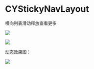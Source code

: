 # CYStickyNavLayout
横向列表滑动释放查看更多

![](https://github.com/zhxhcoder/CYStickyNavLayout/blob/master/screenshots/img1.png)

![](https://github.com/zhxhcoder/CYStickyNavLayout/blob/master/screenshots/img2.png)

动态效果图：


![](https://github.com/zhxhcoder/CYStickyNavLayout/blob/master/screenshots/CYStickyNavLayout.gif)



